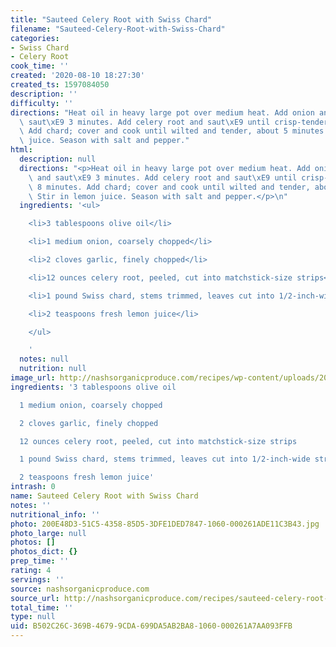 ```yaml
---
title: "Sauteed Celery Root with Swiss Chard"
filename: "Sauteed-Celery-Root-with-Swiss-Chard"
categories:
- Swiss Chard
- Celery Root
cook_time: ''
created: '2020-08-10 18:27:30'
created_ts: 1597084050
description: ''
difficulty: ''
directions: "Heat oil in heavy large pot over medium heat. Add onion and garlic and\
  \ saut\xE9 3 minutes. Add celery root and saut\xE9 until crisp-tender, about 8 minutes.\
  \ Add chard; cover and cook until wilted and tender, about 5 minutes. Stir in lemon\
  \ juice. Season with salt and pepper."
html:
  description: null
  directions: "<p>Heat oil in heavy large pot over medium heat. Add onion and garlic\
    \ and saut\xE9 3 minutes. Add celery root and saut\xE9 until crisp-tender, about\
    \ 8 minutes. Add chard; cover and cook until wilted and tender, about 5 minutes.\
    \ Stir in lemon juice. Season with salt and pepper.</p>\n"
  ingredients: '<ul>

    <li>3 tablespoons olive oil</li>

    <li>1 medium onion, coarsely chopped</li>

    <li>2 cloves garlic, finely chopped</li>

    <li>12 ounces celery root, peeled, cut into matchstick-size strips</li>

    <li>1 pound Swiss chard, stems trimmed, leaves cut into 1/2-inch-wide strips</li>

    <li>2 teaspoons fresh lemon juice</li>

    </ul>

    '
  notes: null
  nutrition: null
image_url: http://nashsorganicproduce.com/recipes/wp-content/uploads/2017/07/chard-rainbow-sq.jpg
ingredients: '3 tablespoons olive oil

  1 medium onion, coarsely chopped

  2 cloves garlic, finely chopped

  12 ounces celery root, peeled, cut into matchstick-size strips

  1 pound Swiss chard, stems trimmed, leaves cut into 1/2-inch-wide strips

  2 teaspoons fresh lemon juice'
intrash: 0
name: Sauteed Celery Root with Swiss Chard
notes: ''
nutritional_info: ''
photo: 200E48D3-51C5-4358-85D5-3DFE1DED7847-1060-000261ADE11C3B43.jpg
photo_large: null
photos: []
photos_dict: {}
prep_time: ''
rating: 4
servings: ''
source: nashsorganicproduce.com
source_url: http://nashsorganicproduce.com/recipes/sauteed-celery-root-with-swiss-chard/
total_time: ''
type: null
uid: B502C26C-369B-4679-9CDA-699DA5AB2BA8-1060-000261A7AA093FFB
---
```

